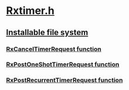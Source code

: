 # [Rxtimer.h](index.md)
## [Installable file system](../_ifsk/index.md)
### [RxCancelTimerRequest function](../rxtimer/nf-rxtimer-rxcanceltimerrequest.md)
### [RxPostOneShotTimerRequest function](../rxtimer/nf-rxtimer-rxpostoneshottimerrequest.md)
### [RxPostRecurrentTimerRequest function](../rxtimer/nf-rxtimer-rxpostrecurrenttimerrequest.md)
